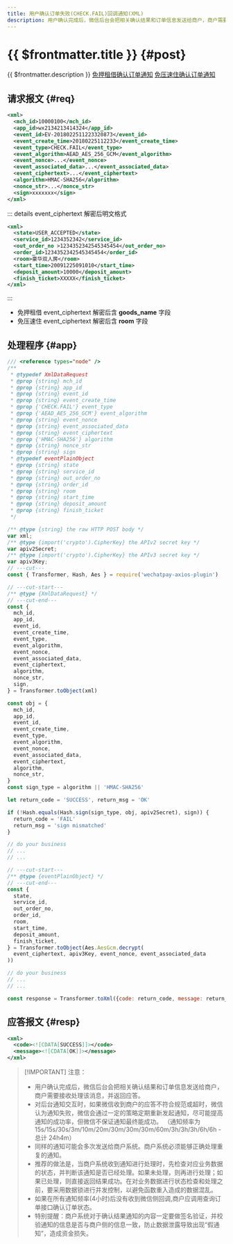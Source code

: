 ```yaml
---
title: 用户确认订单失败(CHECK.FAIL)回调通知(XML)
description: 用户确认完成后，微信后台会把相关确认结果和订单信息发送给商户，商户需要接收处理该消息，并返回应答。
---
```


# {{ $frontmatter.title }} {#post}

{{ $frontmatter.description }} [免押租借确认订单通知](https://pay.weixin.qq.com/wiki/doc/apiv3/payscore.php?chapter=18_7&index=7) [免压速住确认订单通知](https://pay.weixin.qq.com/wiki/doc/apiv3/payscore.php?chapter=19_7&index=6)

## 请求报文 {#req}

```xml
<xml>
  <mch_id>10000100</mch_id>
  <app_id>wx2134213414324</app_id>
  <event_id>EV-2018022511223320873</event_id>
  <event_create_time>20180225112233</event_create_time>
  <event_type>CHECK.FAIL</event_type>
  <event_algorithm>AEAD_AES_256_GCM</event_algorithm>
  <event_nonce>...</event_nonce>
  <event_associated_data>...</event_associated_data>
  <event_ciphertext>...</event_ciphertext>
  <algorithm>HMAC-SHA256</algorithm>
  <nonce_str>...</nonce_str>
  <sign>xxxxxxx</sign>
</xml>
```

::: details event_ciphertext 解密后明文格式

```xml
<xml>
  <state>USER_ACCEPTED</state>
  <service_id>1234352342</service_id>
  <out_order_no >1234352342545345454</out_order_no>
  <order_id>1234352342545345454</order_id>
  <room>豪华双人房</room>
  <start_time>20091225091010</start_time>
  <deposit_amount>10000</deposit_amount>
  <finish_ticket>XXXXX</finish_ticket>
</xml>
```
:::

- 免押租借 event_ciphertext 解密后含 **goods_name** 字段
- 免压速住 event_ciphertext 解密后含 **room** 字段

## 处理程序 {#app}

```js twoslash
/// <reference types="node" />
/**
 * @typedef XmlDataRequest
 * @prop {string} mch_id
 * @prop {string} app_id
 * @prop {string} event_id
 * @prop {string} event_create_time
 * @prop {'CHECK.FAIL'} event_type
 * @prop {'AEAD_AES_256_GCM'} event_algorithm
 * @prop {string} event_nonce
 * @prop {string} event_associated_data
 * @prop {string} event_ciphertext
 * @prop {'HMAC-SHA256'} algorithm
 * @prop {string} nonce_str
 * @prop {string} sign
 * @typedef eventPlainObject
 * @prop {string} state
 * @prop {string} service_id
 * @prop {string} out_order_no
 * @prop {string} order_id
 * @prop {string} room
 * @prop {string} start_time
 * @prop {string} deposit_amount
 * @prop {string} finish_ticket
 */

/** @type {string} the raw HTTP POST body */
var xml;
/** @type {import('crypto').CipherKey} the APIv2 secret key */
var apiv2Secret;
/** @type {import('crypto').CipherKey} the APIv3 secret key */
var apiv3Key;
// ---cut---
const { Transformer, Hash, Aes } = require('wechatpay-axios-plugin')

// ---cut-start---
/** @type {XmlDataRequest} */
// ---cut-end---
const {
  mch_id,
  app_id,
  event_id,
  event_create_time,
  event_type,
  event_algorithm,
  event_nonce,
  event_associated_data,
  event_ciphertext,
  algorithm,
  nonce_str,
  sign,
} = Transformer.toObject(xml)

const obj = {
  mch_id,
  app_id,
  event_id,
  event_create_time,
  event_type,
  event_algorithm,
  event_nonce,
  event_associated_data,
  event_ciphertext,
  algorithm,
  nonce_str,
}
const sign_type = algorithm || 'HMAC-SHA256'

let return_code = 'SUCCESS', return_msg = 'OK'

if (!Hash.equals(Hash.sign(sign_type, obj, apiv2Secret), sign)) {
  return_code = 'FAIL'
  return_msg = 'sign mismatched'
}

// do your business
// ...
// ...

// ---cut-start---
/** @type {eventPlainObject} */
// ---cut-end---
const {
  state,
  service_id,
  out_order_no,
  order_id,
  room,
  start_time,
  deposit_amount,
  finish_ticket,
} = Transformer.toObject(Aes.AesGcm.decrypt(
  event_ciphertext, apiv3Key, event_nonce, event_associated_data
))

// do your business
// ...
// ...

const response = Transformer.toXml({code: return_code, message: return_msg})
```

## 应答报文 {#resp}

```xml
<xml>
  <code><![CDATA[SUCCESS]]></code>
  <message><![CDATA[OK]]></message>
</xml>
```

> [!IMPORTANT] 注意：
> - 用户确认完成后，微信后台会把相关确认结果和订单信息发送给商户，商户需要接收处理该消息，并返回应答。
> - 对后台通知交互时，如果微信收到商户的应答不符合规范或超时，微信认为通知失败，微信会通过一定的策略定期重新发起通知，尽可能提高通知的成功率，但微信不保证通知最终能成功。 （通知频率为15s/15s/30s/3m/10m/20m/30m/30m/30m/60m/3h/3h/3h/6h/6h - 总计 24h4m）
> - 同样的通知可能会多次发送给商户系统。商户系统必须能够正确处理重复的通知。
> - 推荐的做法是，当商户系统收到通知进行处理时，先检查对应业务数据的状态，并判断该通知是否已经处理。如果未处理，则再进行处理；如果已处理，则直接返回结果成功。在对业务数据进行状态检查和处理之前，要采用数据锁进行并发控制，以避免函数重入造成的数据混乱。
> - 如果在所有通知频率(4小时)后没有收到微信侧回调,商户应调用查询订单接口确认订单状态。
> - 特别提醒：商户系统对于确认结果通知的内容一定要做签名验证，并校验通知的信息是否与商户侧的信息一致，防止数据泄露导致出现“假通知”，造成资金损失。
